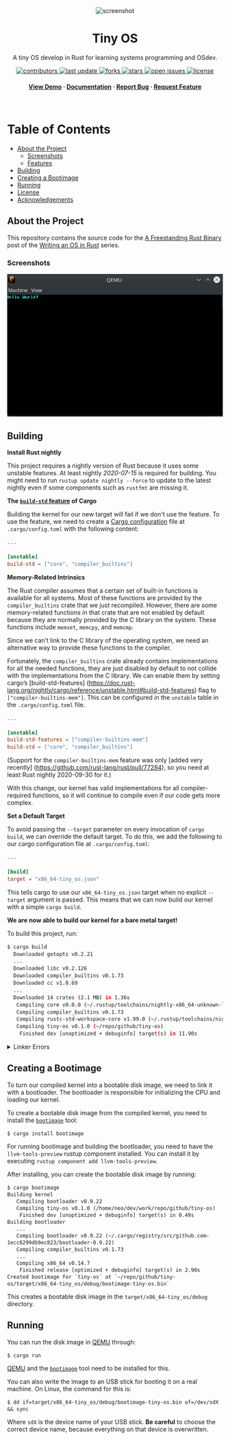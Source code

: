 <div align="center">

  <img src="https://raw.githubusercontent.com/Louis3797/awesome-readme-template/main/assets/logo.png" alt="screenshot" width="200" height="auto" />
  <h1>Tiny OS</h1>
  
  <p>
    A tiny OS develop in Rust for learning systems programming and OSdev.
  </p>
  
  
<!-- Badges -->
<p>
  <a href="https://github.com/cedrickchee/tiny-os/graphs/contributors">
    <img src="https://img.shields.io/github/contributors/cedrickchee/tiny-os" alt="contributors" />
  </a>
  <a href="">
    <img src="https://img.shields.io/github/last-commit/cedrickchee/tiny-os" alt="last update" />
  </a>
  <a href="https://github.com/cedrickchee/tiny-os/network/members">
    <img src="https://img.shields.io/github/forks/cedrickchee/tiny-os" alt="forks" />
  </a>
  <a href="https://github.com/cedrickchee/tiny-os/stargazers">
    <img src="https://img.shields.io/github/stars/cedrickchee/tiny-os" alt="stars" />
  </a>
  <a href="https://github.com/cedrickchee/tiny-os/issues/">
    <img src="https://img.shields.io/github/issues/cedrickchee/tiny-os" alt="open issues" />
  </a>
  <a href="https://github.com/cedrickchee/tiny-os/blob/master/LICENSE">
    <img src="https://img.shields.io/github/license/cedrickchee/tiny-os.svg" alt="license" />
  </a>
</p>
   
<h4>
    <a href="https://github.com/cedrickchee/tiny-os/">View Demo</a>
  <span> · </span>
    <a href="https://github.com/cedrickchee/tiny-os">Documentation</a>
  <span> · </span>
    <a href="https://github.com/cedrickchee/tiny-os/issues/">Report Bug</a>
  <span> · </span>
    <a href="https://github.com/cedrickchee/tiny-os/issues/">Request Feature</a>
  </h4>
</div>

<br />

<!-- Table of Contents -->
# Table of Contents

- [About the Project](#about-the-project)
  * [Screenshots](#screenshots)
  * [Features](#features)
- [Building](#building)
- [Creating a Bootimage](#creating-a-bootimage)
- [Running](#running)
- [License](#license)
- [Acknowledgements](#acknowledgements)

<!-- About the Project -->
## About the Project

This repository contains the source code for the [A Freestanding Rust Binary][post] post of the [Writing an OS in Rust](https://os.phil-opp.com) series.

[post]: https://os.phil-opp.com/freestanding-rust-binary/

<!-- Screenshots -->
### Screenshots

<div align="center">
  <img src="docs/assets/qemu-boot-screen.png" width="600" height="auto" alt="screenshot" />
</div>

## Building

**Install Rust nightly**

This project requires a nightly version of Rust because it uses some unstable
features. At least nightly _2020-07-15_ is required for building. You might need
to run `rustup update nightly --force` to update to the latest nightly even if
some components such as `rustfmt` are missing it.


**The [`build-std` feature][cargo-build-std] of Cargo**

Building the kernel for our new target will fail if we don't use the feature. To
use the feature, we need to create a [Cargo configuration][cargo-config] file at
`.cargo/config.toml` with the following content:

```toml
...

[unstable]
build-std = ["core", "compiler_builtins"]
```

[cargo-build-std]: https://doc.rust-lang.org/nightly/cargo/reference/unstable.html#build-std
[cargo-config]: https://doc.rust-lang.org/cargo/reference/config.html


**Memory-Related Intrinsics**

The Rust compiler assumes that a certain set of built-in functions is available
for all systems. Most of these functions are provided by the `compiler_builtins`
crate that we just recompiled. However, there are some memory-related functions
in that crate that are not enabled by default because they are normally provided
by the C library on the system. These functions include `memset`, `memcpy`, and
`memcmp`.

Since we can’t link to the C library of the operating system, we need an
alternative way to provide these functions to the compiler.

Fortunately, the `compiler_builtins` crate already contains implementations for
all the needed functions, they are just disabled by default to not collide with
the implementations from the C library. We can enable them by setting cargo’s
[build-std-features]
(https://doc.rust-lang.org/nightly/cargo/reference/unstable.html#build-std-features)
flag to `["compiler-builtins-mem"]`. This can be configured in the `unstable`
table in the `.cargo/config.toml` file.

```toml
...

[unstable]
build-std-features = ["compiler-builtins-mem"]
build-std = ["core", "compiler_builtins"]
```

(Support for the `compiler-builtins-mem` feature was only [added very recently]
(https://github.com/rust-lang/rust/pull/77284), so you need at least Rust
nightly 2020-09-30 for it.)

With this change, our kernel has valid implementations for all compiler-required
functions, so it will continue to compile even if our code gets more complex.

**Set a Default Target**

To avoid passing the `--target` parameter on every invocation of `cargo build`,
we can override the default target. To do this, we add the following to our
cargo configuration file at `.cargo/config.toml`:

```toml
...

[build]
target = "x86_64-tiny_os.json"
```

This tells cargo to use our `x86_64-tiny_os.json` target when no explicit
`--target` argument is passed. This means that we can now build our kernel with
a simple `cargo build`.


**We are now able to build our kernel for a bare metal target!**

To build this project, run:

```sh
$ cargo build
  Downloaded getopts v0.2.21
  ...
  Downloaded libc v0.2.126
  Downloaded compiler_builtins v0.1.73
  Downloaded cc v1.0.69
  ...
  Downloaded 14 crates (2.1 MB) in 1.36s
   Compiling core v0.0.0 (~/.rustup/toolchains/nightly-x86_64-unknown-linux-gnu/lib/rustlib/src/rust/library/core)
   Compiling compiler_builtins v0.1.73
   Compiling rustc-std-workspace-core v1.99.0 (~/.rustup/toolchains/nightly-x86_64-unknown-linux-gnu/lib/rustlib/src/rust/library/rustc-std-workspace-core)
   Compiling tiny-os v0.1.0 (~/repo/github/tiny-os)
    Finished dev [unoptimized + debuginfo] target(s) in 11.90s
```

<details>
  <summary>Linker Errors</summary>
The linker is a program that combines the generated code into an executable.
Since the executable format differs between Linux, Windows, and macOS, each
system has its own linker that throws a different error. The fundamental cause
of the errors is the same: the default configuration of the linker assumes that
our program depends on the C runtime, which it does not.

To solve the errors, we need to tell the linker that it should not include the C
runtime. We can do this either by passing a certain set of arguments to the
linker or by building for a bare metal target.

**Building for a Bare Metal Target**

By default Rust tries to build an executable that is able to run in your current
system environment. For example, if you’re using Windows on `x86_64`, Rust tries
to build a `.exe` Windows executable that uses `x86_64` instructions. This
environment is called your “host” system.

To describe different environments, Rust uses a string called [target
triple](https://clang.llvm.org/docs/CrossCompilation.html#target-triple).

By compiling for our host triple, the Rust compiler and the linker assume that
there is an underlying operating system such as Linux or Windows that use the C
runtime by default, which causes the linker errors. So to avoid the linker
errors, we can compile for a different environment with no underlying operating
system.

An example for such a bare metal environment is the `thumbv7em-none-eabihf` target
triple, which describes an embedded ARM system. The details are not important,
all that matters is that the target triple has no underlying operating system,
which is indicated by the `none` in the target triple. To be able to compile for
this target, we need to add it in rustup:

```sh
$ rustup target add thumbv7em-none-eabihf
info: downloading component 'rust-std' for 'thumbv7em-none-eabihf'
info: installing component 'rust-std' for 'thumbv7em-none-eabihf'
```

This downloads a copy of the standard (and core) library for the system. Now we
can build our freestanding executable for this target:

```sh
$ cargo build --target thumbv7em-none-eabihf
   Compiling tiny-os v0.1.0 (/home/neo/dev/work/repo/github/tiny-os)
    Finished dev [unoptimized + debuginfo] target(s) in 0.78s
```

By passing a `--target` argument we cross compile our executable for a bare
metal target system. Since the target system has no operating system, the
linker does not try to link the C runtime and our build succeeds without any
linker errors.

This is the approach that we will use for building our OS kernel. Instead of
`thumbv7em-none-eabihf`, we will use a [custom target]
(https://doc.rust-lang.org/rustc/targets/custom.html) that describes a `x86_64`
bare metal environment. The details will be explained in the next post.
</details>

## Creating a Bootimage

To turn our compiled kernel into a bootable disk image, we need to link it with
a bootloader. The bootloader is responsible for initializing the CPU and loading
our kernel.

To create a bootable disk image from the compiled kernel, you need to install
the [`bootimage`] tool:

[`bootimage`]: https://github.com/rust-osdev/bootimage

```
$ cargo install bootimage
```

For running bootimage and building the bootloader, you need to have the
`llvm-tools-preview` rustup component installed. You can install it by executing
`rustup component add llvm-tools-preview`.

After installing, you can create the bootable disk image by running:

```
$ cargo bootimage
Building kernel
   Compiling bootloader v0.9.22
   Compiling tiny-os v0.1.0 (/home/neo/dev/work/repo/github/tiny-os)
    Finished dev [unoptimized + debuginfo] target(s) in 0.49s
Building bootloader
   ...
   Compiling bootloader v0.9.22 (~/.cargo/registry/src/github.com-1ecc6299db9ec823/bootloader-0.9.22)
   Compiling compiler_builtins v0.1.73
   ...
   Compiling x86_64 v0.14.7
    Finished release [optimized + debuginfo] target(s) in 2.90s
Created bootimage for `tiny-os` at `~/repo/github/tiny-os/target/x86_64-tiny_os/debug/bootimage-tiny-os.bin`
```

This creates a bootable disk image in the `target/x86_64-tiny_os/debug`
directory.
## Running

You can run the disk image in [QEMU] through:

[QEMU]: https://www.qemu.org/

```
$ cargo run
```

[QEMU] and the [`bootimage`] tool need to be installed for this.

You can also write the image to an USB stick for booting it on a real machine.
On Linux, the command for this is:

```
$ dd if=target/x86_64-tiny_os/debug/bootimage-tiny-os.bin of=/dev/sdX && sync
```

Where `sdX` is the device name of your USB stick. **Be careful** to choose the
correct device name, because everything on that device is overwritten.
